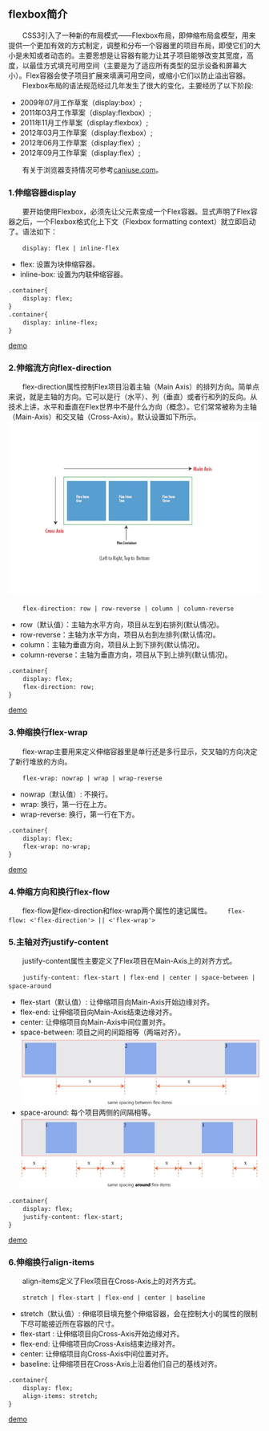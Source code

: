 ## flexbox简介

　　CSS3引入了一种新的布局模式——Flexbox布局，即伸缩布局盒模型，用来提供一个更加有效的方式制定，调整和分布一个容器里的项目布局，即使它们的大小是未知或者动态的。主要思想是让容器有能力让其子项目能够改变其宽度，高度，以最佳方式填充可用空间（主要是为了适应所有类型的显示设备和屏幕大小）。Flex容器会使子项目扩展来填满可用空间，或缩小它们以防止溢出容器。
&emsp;&emsp;Flexbox布局的语法规范经过几年发生了很大的变化，主要经历了以下阶段:
* 2009年07月工作草案（display:box）;
* 2011年03月工作草案（display:flexbox）;
* 2011年11月工作草案（display:flexbox）;
* 2012年03月工作草案（display:flexbox）;
* 2012年06月工作草案（display:flex）;
* 2012年09月工作草案（display:flex）;

&emsp;&emsp;有关于浏览器支持情况可参考[caniuse.com](http://caniuse.com/)。

### 1.伸缩容器display
&emsp;&emsp;要开始使用Flexbox，必须先让父元素变成一个Flex容器。显式声明了Flex容器之后，一个Flexbox格式化上下文（Flexbox formatting context）就立即启动了。语法如下：

&emsp;&emsp;`display: flex | inline-flex`

 - flex: 设置为块伸缩容器。
 - inline-box: 设置为内联伸缩容器。

```css?linenums
.container{
	display: flex;
}
.container{
	display: inline-flex;
}
```
[demo](http://htmlpreview.github.io/?https://github.com/Vincken/flexbox/blob/master/flex%20demo/1.html)
### 2.伸缩流方向flex-direction
&emsp;&emsp;flex-direction属性控制Flex项目沿着主轴（Main Axis）的排列方向。简单点来说，就是主轴的方向。它可以是行（水平）、列（垂直）或者行和列的反向。从技术上讲，水平和垂直在Flex世界中不是什么方向（概念）。它们常常被称为主轴（Main-Axis）和交叉轴（Cross-Axis）。默认设置如下所示。
![](https://github.com/Vincken/flexbox/raw/master/image/flex-direction.jpg)

&emsp;&emsp;`flex-direction: row | row-reverse | column | column-reverse`

 - row（默认值）：主轴为水平方向，项目从左到右排列(默认情况)。
 - row-reverse：主轴为水平方向，项目从右到左排列(默认情况)。
 - column：主轴为垂直方向，项目从上到下排列(默认情况)。
 - column-reverse：主轴为垂直方向，项目从下到上排列(默认情况)。

```css?linenums
.container{
	display: flex;
	flex-direction: row;
}
```
[demo](http://htmlpreview.github.io/?https://github.com/Vincken/flexbox/blob/master/flex%20demo/2.html)
### 3.伸缩换行flex-wrap
&emsp;&emsp;flex-wrap主要用来定义伸缩容器里是单行还是多行显示，交叉轴的方向决定了新行堆放的方向。

&emsp;&emsp;`flex-wrap: nowrap | wrap | wrap-reverse`

 - nowrap（默认值）: 不换行。
 - wrap: 换行，第一行在上方。
 - wrap-reverse: 换行，第一行在下方。

```css?linenums
.container{
	display: flex;
	flex-wrap: no-wrap;
}
```
[demo](http://htmlpreview.github.io/?https://github.com/Vincken/flexbox/blob/master/flex%20demo/3.html)
### 4.伸缩方向和换行flex-flow
&emsp;&emsp;flex-flow是flex-direction和flex-wrap两个属性的速记属性。
&emsp;&emsp;`flex-flow: <'flex-direction'> || <'flex-wrap'>`
### 5.主轴对齐justify-content
&emsp;&emsp;justify-content属性主要定义了Flex项目在Main-Axis上的对齐方式。

&emsp;&emsp;`justify-content: flex-start | flex-end | center | space-between | space-around`

 - flex-start（默认值）: 让伸缩项目向Main-Axis开始边缘对齐。
 - flex-end: 让伸缩项目向Main-Axis结束边缘对齐。
 - center: 让伸缩项目向Main-Axis中间位置对齐。
 - space-between: 项目之间的间距相等（两端对齐）。
![](https://github.com/Vincken/flexbox/raw/master/image/space-between.jpeg)
 - space-around: 每个项目两侧的间隔相等。
![](https://github.com/Vincken/flexbox/raw/master/image/space-around.jpeg)
```css?linenums
.container{
	display: flex;
	justify-content: flex-start;
}
```
[demo](http://htmlpreview.github.io/?https://github.com/Vincken/flexbox/blob/master/flex%20demo/4.html)
### 6.伸缩换行align-items
&emsp;&emsp;align-items定义了Flex项目在Cross-Axis上的对齐方式。

&emsp;&emsp;`stretch | flex-start | flex-end | center | baseline`

 - stretch（默认值）: 伸缩项目填充整个伸缩容器，会在控制大小的属性的限制下尽可能接近所在容器的尺寸。
 - flex-start : 让伸缩项目向Cross-Axis开始边缘对齐。
 - flex-end: 让伸缩项目向Cross-Axis结束边缘对齐。
 - center: 让伸缩项目向Cross-Axis中间位置对齐。
 - baseline: 让伸缩项目在Cross-Axis上沿着他们自己的基线对齐。

```css?linenums
.container{
	display: flex;
	align-items: stretch;
}
```
[demo](http://htmlpreview.github.io/?https://github.com/Vincken/flexbox/blob/master/flex%20demo/5.html)